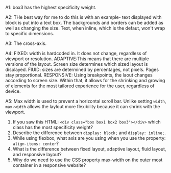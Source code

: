 A1: box3 has the highest specificity weight.

A2: THe best way for me to do this is with an example- text displayed with block is put into a text box. The backgrounds and borders can be added as well as changing the size. Text, when inline, which is the defaut, won't wrap to specific dimensions.

A3: The cross-axis.

A4: FIXED: width is hardcoded in. It does not change, regardless of viewport or resolution.
 ADAPTIVE:This means that there are multiple versions of the layout. Screen size determines which sized layout is displayed. 
FlUID: sizes are determined by percentages, not pixels. Pages stay proportional.
RESPONSIVE: Using breakpoints, the laout changes according to screen size. Within that, it allows for the shrinking and growing of elements for the most tailored experience for the user, regardless of device. 

A5: Max width is used to prevent a horizontal scroll bar. Unlike setting `width`, `max-width` allows the laylout more flexibility because it can shrink with the viewport. 

1. If you saw this HTML: `<div class="box box1 box2 box3"></div>` which class has the most specificity weight?
2. Describe the difference between `display: block;` and `display: inline;`.
3. While using flexbox, what axis are you using when you use the property: `align-items: center`?
4. What is the difference between fixed layout, adaptive layout, fluid layout, and responsive layout?
5. Why do we need to use the CSS property max-width on the outer most container in a responsive website?
